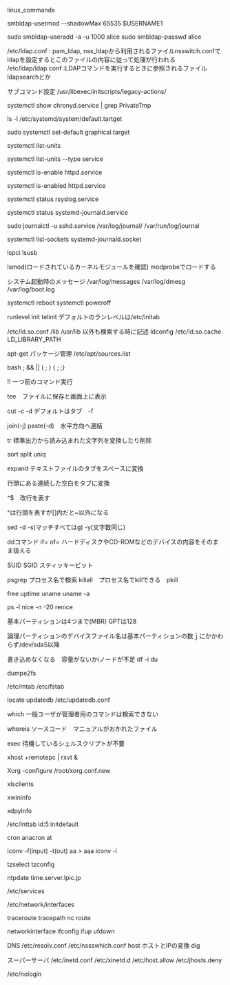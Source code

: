 linux_commands

smbldap-usermod --shadowMax 65535 $USERNAME1

sudo smbldap-useradd -a -u 1000 alice
sudo smbldap-passwd alice

/etc/ldap.conf : pam_ldap, nss_ldapから利用されるファイルnsswitch.confでldapを設定するとこのファイルの内容に従って処理が行われる
/etc/ldap/ldap.conf :LDAPコマンドを実行するときに参照されるファイル　ldapsearchとか


サブコマンド設定
/usr/libexec/initscripts/legacy-actions/

systemctl show chronyd.service | grep PrivateTmp

ls -l /etc/systemd/system/default.tartget

sudo systemctl set-default graphical.target 

systemctl list-units

systemctl list-units --type service 

systemctl is-enable httpd.service 

systemctl is-enabled httpd.service 

systemctl status rsyslog.service 

systemctl status systemd-journald.service

sudo journalctl -u sshd.service
/var/log/journal/ /var/run/log/journal

systemctl list-sockets systemd-journald.socket

lspci lsusb 

lsmod(ロードされているカーネルモジュールを確認) modprobeでロードする

システム起動時のメッセージ /var/log/messages /var/log/dmesg /var/log/boot.log

systemctl reboot systemctl poweroff

runlevel init telinit デフォルトのランレベルは/etc/initab

/etc/ld.so.conf /lib /usr/lib 以外も検索する時に記述 ldconfig /etc/ld.so.cache  LD_LIBRARY_PATH

apt-get パッケージ管理 /etc/apt/sources.list

bash ; && || ( ; ) { ; ;}

!! 一つ前のコマンド実行

tee　ファイルに保存と画面上に表示

cut -c -d デフォルトはタブ　-f 

join(-j) paste(-d)　水平方向へ連結

tr 標準出力から読み込まれた文字列を変換したり削除

sort split uniq 

expand テキストファイルのタブをスペースに変換

行頭にある連続した空白をタブに変換

^$　改行を表す

^は行頭を表すが[]内だと~以外になる

sed -d -s(マッチすべてはg) -y(文字数同じ)

ddコマンド if= of= ハードディスクやCD-ROMなどのデバイスの内容をそのまま扱える

SUID SGID  スティッキービット

psgrep プロセス名で検索 killall　プロセス名でkillできる　pkill

free uptime uname uname -a

ps -l nice -n -20 renice 

基本パーティションは4つまで(MBR) GPTは128

論理パーティションのデバイスファイル名は基本パーティションの数ｊにかかわらず/dev/sda5以降

書き込めなくなる　容量がないかiノードが不足 df -i du

dumpe2fs

/etc/mtab /etc/fstab

locate updatedb /etc/updatedb.conf

which 一般ユーザが管理者用のコマンドは検索できない

whereis ソースコード　マニュアルがおかれたファイル

exec 待機しているシェルスクリプトが不要


xhost +remotepc | rxvt &

Xorg -configure /root/xorg.conf.new

xlsclients

xwininfo

xdpyinfo

/etc/inttab id:5:initdefault

cron anacron at 

iconv -f(input) -t(out) aa > aaa
iconv -l

tzselect  tzconfig

ntpdate time.server.lpic.jp

/etc/services

/etc/network/interfaces

traceroute tracepath nc route 

networkinterface ifconfig ifup ufdown

DNS /etc/resolv.conf /etc/nssswhich.conf host ホストとIPの変換 dig

スーパーサーバ /etc/inetd.conf /etc/xinetd.d /etc/host.allow /etc/jhosts.deny

/etc/nologin




